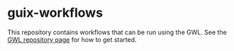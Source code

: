 guix-workflows
==============

This repository contains workflows that can be run using the GWL.
See the [GWL repository page](https://git.roelj.com/guix/gwl.git)
for how to get started.

